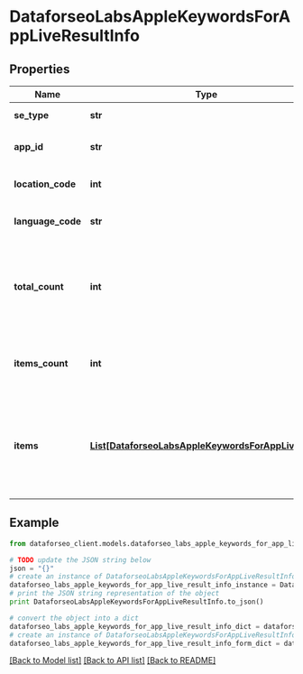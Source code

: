 # DataforseoLabsAppleKeywordsForAppLiveResultInfo


## Properties

Name | Type | Description | Notes
------------ | ------------- | ------------- | -------------
**se_type** | **str** | search engine type | [optional] 
**app_id** | **str** | id of the app in a POST array | [optional] 
**location_code** | **int** | location code in a POST array | [optional] 
**language_code** | **str** | language code in a POST array | [optional] 
**total_count** | **int** | total amount of results in our database relevant to your request | [optional] 
**items_count** | **int** | the number of results returned in the items array | [optional] 
**items** | [**List[DataforseoLabsAppleKeywordsForAppLiveItem]**](DataforseoLabsAppleKeywordsForAppLiveItem.md) | contains data related to the ranking keywords for the app specified in the app_id field | [optional] 

## Example

```python
from dataforseo_client.models.dataforseo_labs_apple_keywords_for_app_live_result_info import DataforseoLabsAppleKeywordsForAppLiveResultInfo

# TODO update the JSON string below
json = "{}"
# create an instance of DataforseoLabsAppleKeywordsForAppLiveResultInfo from a JSON string
dataforseo_labs_apple_keywords_for_app_live_result_info_instance = DataforseoLabsAppleKeywordsForAppLiveResultInfo.from_json(json)
# print the JSON string representation of the object
print DataforseoLabsAppleKeywordsForAppLiveResultInfo.to_json()

# convert the object into a dict
dataforseo_labs_apple_keywords_for_app_live_result_info_dict = dataforseo_labs_apple_keywords_for_app_live_result_info_instance.to_dict()
# create an instance of DataforseoLabsAppleKeywordsForAppLiveResultInfo from a dict
dataforseo_labs_apple_keywords_for_app_live_result_info_form_dict = dataforseo_labs_apple_keywords_for_app_live_result_info.from_dict(dataforseo_labs_apple_keywords_for_app_live_result_info_dict)
```
[[Back to Model list]](../README.md#documentation-for-models) [[Back to API list]](../README.md#documentation-for-api-endpoints) [[Back to README]](../README.md)


